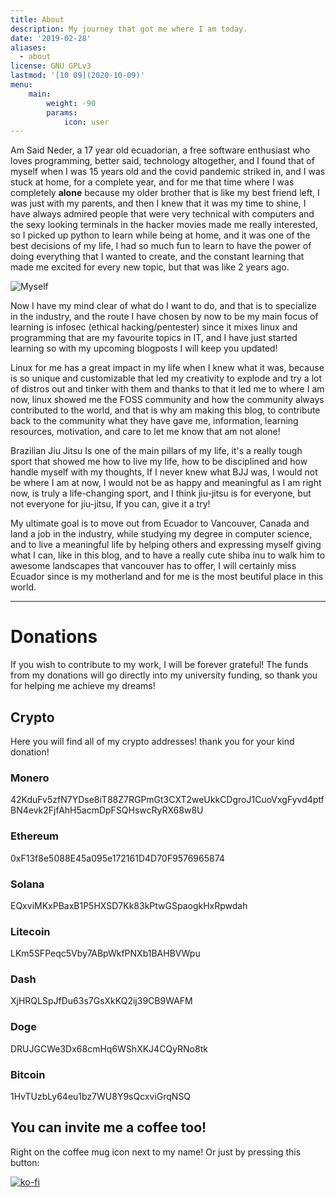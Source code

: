 ```yaml
---
title: About
description: My journey that got me where I am today.
date: '2019-02-28'
aliases:
  - about
license: GNU GPLv3
lastmod: '[10 09](2020-10-09)'
menu:
    main: 
        weight: -90
        params:
            icon: user
---
```


Am Said Neder, a 17 year old ecuadorian, a free software enthusiast who loves programming, better said, technology altogether, and I found that of myself when I was 15 years old and the covid pandemic striked in, and I was stuck at home, for a complete year, and for me that time where I was completely **alone** because my older brother that is like my best friend left, I was just with my parents, and then I knew that it was my time to shine, I have always admired people that were very technical with computers and the sexy looking terminals in the hacker movies made me really interested, so I picked up python to learn while being at home, and it was one of the best decisions of my life, I had so much fun to learn to have the power of doing everything that I wanted to create, and the constant learning that made me excited for every new topic, but that was like 2 years ago.

![Myself](/images/memain.jpg)

Now I have my mind clear of what do I want to do, and that is to specialize in the industry, and the route I have chosen by now to be my main focus of learning is infosec (ethical hacking/pentester) since it mixes linux and programming that are my favourite topics in IT, and I have just started learning so with my upcoming blogposts I will keep you updated!

Linux for me has a great impact in my life when I knew what it was, because is so unique and customizable that led my creativity to explode and try a lot of distros out and tinker with them and thanks to that it led me to where I am now, linux showed me the FOSS community and how the community always contributed to the world, and that is why am making this blog, to contribute back to the community what they have gave me, information, learning resources, motivation, and care to let me know that am not alone!

Brazilian Jiu Jitsu Is one of the main pillars of my life, it's a really tough sport that showed me how to live my life, how to be disciplined and how handle myself with my thoughts, If I never knew what BJJ was, I would not be where I am at now, I would not be as happy and meaningful as I am right now, is truly a life-changing sport, and I think jiu-jitsu is for everyone, but not everyone for jiu-jitsu, If you can, give it a try!

My ultimate goal is to move out from Ecuador to Vancouver, Canada and land a job in the industry, while studying my degree in computer science, and to live a meaningful life by helping others and expressing myself giving what I can, like in this blog, and to have a really cute shiba inu to walk him to awesome landscapes that vancouver has to offer, I will certainly miss Ecuador since is my motherland and for me is the most beutiful place in this world.

* * *

# Donations

If you wish to contribute to my work, I will be forever grateful! The funds from my donations will go directly into my university funding, so thank you for helping me achieve my dreams!

## Crypto

Here you will find all of my crypto addresses! thank you for your kind donation!

### Monero
42KduFv5zfN7YDse8iT88Z7RGPmGt3CXT2weUkkCDgroJ1CuoVxgFyvd4ptfBN4evk2FjfAhH5acmDpFSQHswcRyRX68w8U

### Ethereum
0xF13f8e5088E45a095e172161D4D70F9576965874

### Solana
EQxviMKxPBaxB1P5HXSD7Kk83kPtwGSpaogkHxRpwdah

### Litecoin
LKm5SFPeqc5Vby7ABpWkfPNXb1BAHBVWpu

### Dash
XjHRQLSpJfDu63s7GsXkKQ2ij39CB9WAFM

### Doge
DRUJGCWe3Dx68cmHq6WShXKJ4CQyRNo8tk

### Bitcoin
1HvTUzbLy64eu1bz7WU8Y9sQcxviGrqNSQ


## You can invite me a coffee too!

Right on the coffee mug icon next to my name! Or just by pressing this button:

[![ko-fi](https://ko-fi.com/img/githubbutton_sm.svg)](https://ko-fi.com/Z8Z2643OM)
